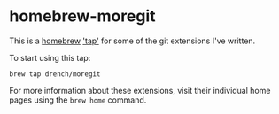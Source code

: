 homebrew-moregit
================

This is a [homebrew][homebrew] ['tap'][tap] for some of the git
extensions I've written.

To start using this tap:

    brew tap drench/moregit

For more information about these extensions, visit their individual home pages
using the `brew home` command.

[homebrew]:http://brew.sh
[tap]:https://github.com/mxcl/homebrew/wiki/brew-tap
